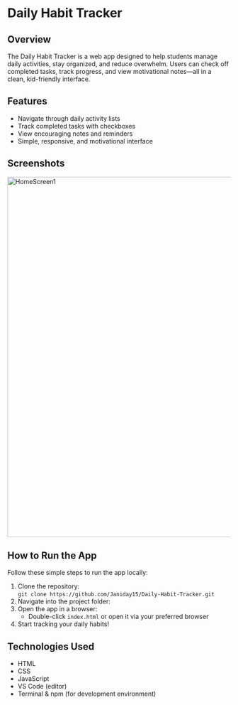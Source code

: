 # Daily Habit Tracker

## Overview

The Daily Habit Tracker is a web app designed to help students manage daily activities, stay organized, and reduce overwhelm. Users can check off completed tasks, track progress, and view motivational notes—all in a clean, kid-friendly interface.

## Features

- Navigate through daily activity lists
- Track completed tasks with checkboxes
- View encouraging notes and reminders
- Simple, responsive, and motivational interface

## Screenshots
<img width="1440" height="811" alt="HomeScreen1" src="https://github.com/user-attachments/assets/cbf9f2c7-ce8e-44da-b881-665db1c545e8" />

## How to Run the App

Follow these simple steps to run the app locally:

1. Clone the repository:  
   `git clone https://github.com/Janiday15/Daily-Habit-Tracker.git`
2. Navigate into the project folder: 
3. Open the app in a browser:  
   - Double-click `index.html` or open it via your preferred browser
4. Start tracking your daily habits!

## Technologies Used

- HTML  
- CSS  
- JavaScript  
- VS Code (editor)  
- Terminal & npm (for development environment)
